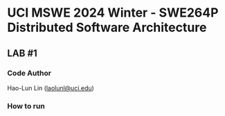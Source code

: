 # UCI MSWE 2024 Winter - SWE264P Distributed Software Architecture 

## LAB #1

### Code Author
Hao-Lun Lin (laolunl@uci.edu)

### How to run
